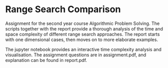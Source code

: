 # Range Search Comparison

Assignment for the second year course Algorithmic Problem Solving. The scripts together with the report provide a thorough analysis of the time and space complexity of different range search approaches. The report starts with one dimensional cases, then moves on to more elaborate examples. 

The jupyter notebook provides an interactive time complexity analysis and visualisation. The assignment questions are in assignment.pdf, and explanation can be found in report.pdf. 

